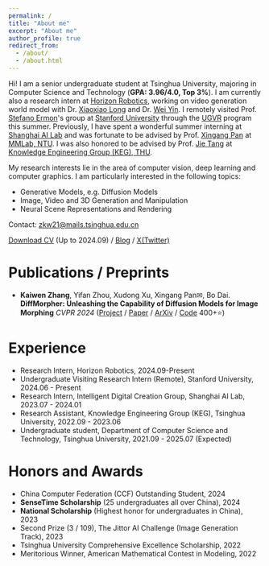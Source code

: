 ```yaml
---
permalink: /
title: "About me"
excerpt: "About me"
author_profile: true
redirect_from: 
  - /about/
  - /about.html
---
```


Hi! I am a senior undergraduate student at Tsinghua University, majoring in Computer Science and Technology (**GPA: 3.96/4.0, Top 3%**).
I am currently also a research intern at [Horizon Robotics](https://en.horizon.cc/), working on video generation world model with Dr. [Xiaoxiao Long](https://www.xxlong.site/) and Dr. [Wei Yin](https://yvanyin.net/). 
I remotely visited Prof. [Stefano Ermon](https://cs.stanford.edu/~ermon/)'s group at [Stanford University](https://www.stanford.edu/) through the [UGVR](https://engineering.stanford.edu/students-academics/programs/global-engineering-programs/chinese-ugvr) program this summer.
Previously, I have spent a wonderful summer interning at [Shanghai AI Lab](https://www.shlab.org.cn/) and was fortunate to be advised by Prof. [Xingang Pan](https://xingangpan.github.io/) at [MMLab, NTU](https://www.mmlab-ntu.com/index.html).
I was also honored to be advised by Prof. [Jie Tang](http://keg.cs.tsinghua.edu.cn/jietang/) at [Knowledge Engineering Group (KEG), THU](http://keg.cs.tsinghua.edu.cn/).

My research interests lie in the area of computer vision, deep learning and computer graphics. I am particularly interested in the following topics:
* Generative Models, e.g. Diffusion Models
* Image, Video and 3D Generation and Manipulation
* Neural Scene Representations and Rendering
<!-- * AI-Human Collaborative Content Creation -->

Contact: zkw21@mails.tsinghua.edu.cn

[Download CV](https://kevin-thu.github.io/homepage/files/CV.pdf) (Up to 2024.09) / [Blog](https://kevin-thu.github.io/) / [X(Twitter)](https://twitter.com/sze68zkw)


Publications / Preprints
======
* **Kaiwen Zhang**, Yifan Zhou, Xudong Xu, Xingang Pan✉, Bo Dai. **DiffMorpher: Unleashing the Capability of Diffusion Models for Image Morphing** *CVPR 2024* ([Project](https://kevin-thu.github.io/DiffMorpher_page/) / [Paper](https://arxiv.org/pdf/2312.07409.pdf) / [ArXiv](https://arxiv.org/pdf/2312.07409.pdf) / [Code](https://github.com/Kevin-thu/DiffMorpher) 400+⭐)

Experience
======
* Research Intern, Horizon Robotics, 2024.09-Present
* Undergraduate Visiting Research Intern (Remote), Stanford University, 2024.06 - Present
* Research Intern, Intelligent Digital Creation Group, Shanghai AI Lab, 2023.07 - 2024.01
* Research Assistant, Knowledge Engineering Group (KEG), Tsinghua University, 2022.09 - 2023.06
* Undergraduate student, Department of Computer Science and Technology, Tsinghua University, 2021.09 - 2025.07 (Expected)

Honors and Awards
======
* China Computer Federation (CCF) Outstanding Student, 2024
* **SenseTime Scholarship** (25 undergraduates all over China), 2024
* **National Scholarship** (Highest honor for undergraduates in China), 2023
* Second Prize (3 / 109), The Jittor AI Challenge (Image Generation Track), 2023
* Tsinghua University Comprehensive Excellence Scholarship, 2022
* Meritorious Winner, American Mathematical Contest in Modeling, 2022

<!-- This is the front page of a website that is powered by the [academicpages template](https://github.com/academicpages/academicpages.github.io) and hosted on GitHub pages. [GitHub pages](https://pages.github.com) is a free service in which websites are built and hosted from code and data stored in a GitHub repository, automatically updating when a new commit is made to the respository. This template was forked from the [Minimal Mistakes Jekyll Theme](https://mmistakes.github.io/minimal-mistakes/) created by Michael Rose, and then extended to support the kinds of content that academics have: publications, talks, teaching, a portfolio, blog posts, and a dynamically-generated CV. You can fork [this repository](https://github.com/academicpages/academicpages.github.io) right now, modify the configuration and markdown files, add your own PDFs and other content, and have your own site for free, with no ads! An older version of this template powers my own personal website at [stuartgeiger.com](http://stuartgeiger.com), which uses [this Github repository](https://github.com/staeiou/staeiou.github.io).

A data-driven personal website
======
Like many other Jekyll-based GitHub Pages templates, academicpages makes you separate the website's content from its form. The content & metadata of your website are in structured markdown files, while various other files constitute the theme, specifying how to transform that content & metadata into HTML pages. You keep these various markdown (.md), YAML (.yml), HTML, and CSS files in a public GitHub repository. Each time you commit and push an update to the repository, the [GitHub pages](https://pages.github.com/) service creates static HTML pages based on these files, which are hosted on GitHub's servers free of charge.

Many of the features of dynamic content management systems (like Wordpress) can be achieved in this fashion, using a fraction of the computational resources and with far less vulnerability to hacking and DDoSing. You can also modify the theme to your heart's content without touching the content of your site. If you get to a point where you've broken something in Jekyll/HTML/CSS beyond repair, your markdown files describing your talks, publications, etc. are safe. You can rollback the changes or even delete the repository and start over -- just be sure to save the markdown files! Finally, you can also write scripts that process the structured data on the site, such as [this one](https://github.com/academicpages/academicpages.github.io/blob/master/talkmap.ipynb) that analyzes metadata in pages about talks to display [a map of every location you've given a talk](https://academicpages.github.io/talkmap.html).

Getting started
======
1. Register a GitHub account if you don't have one and confirm your e-mail (required!)
2. Fork [this repository](https://github.com/academicpages/academicpages.github.io) by clicking the "fork" button in the top right. 
3. Go to the repository's settings (rightmost item in the tabs that start with "Code", should be below "Unwatch"). Rename the repository "[your GitHub username].github.io", which will also be your website's URL.
4. Set site-wide configuration and create content & metadata (see below -- also see [this set of diffs](http://archive.is/3TPas) showing what files were changed to set up [an example site](https://getorg-testacct.github.io) for a user with the username "getorg-testacct")
5. Upload any files (like PDFs, .zip files, etc.) to the files/ directory. They will appear at https://[your GitHub username].github.io/files/example.pdf.  
6. Check status by going to the repository settings, in the "GitHub pages" section

Site-wide configuration
------
The main configuration file for the site is in the base directory in [_config.yml](https://github.com/academicpages/academicpages.github.io/blob/master/_config.yml), which defines the content in the sidebars and other site-wide features. You will need to replace the default variables with ones about yourself and your site's github repository. The configuration file for the top menu is in [_data/navigation.yml](https://github.com/academicpages/academicpages.github.io/blob/master/_data/navigation.yml). For example, if you don't have a portfolio or blog posts, you can remove those items from that navigation.yml file to remove them from the header. 

Create content & metadata
------
For site content, there is one markdown file for each type of content, which are stored in directories like _publications, _talks, _posts, _teaching, or _pages. For example, each talk is a markdown file in the [_talks directory](https://github.com/academicpages/academicpages.github.io/tree/master/_talks). At the top of each markdown file is structured data in YAML about the talk, which the theme will parse to do lots of cool stuff. The same structured data about a talk is used to generate the list of talks on the [Talks page](https://academicpages.github.io/talks), each [individual page](https://academicpages.github.io/talks/2012-03-01-talk-1) for specific talks, the talks section for the [CV page](https://academicpages.github.io/cv), and the [map of places you've given a talk](https://academicpages.github.io/talkmap.html) (if you run this [python file](https://github.com/academicpages/academicpages.github.io/blob/master/talkmap.py) or [Jupyter notebook](https://github.com/academicpages/academicpages.github.io/blob/master/talkmap.ipynb), which creates the HTML for the map based on the contents of the _talks directory).

**Markdown generator**

I have also created [a set of Jupyter notebooks](https://github.com/academicpages/academicpages.github.io/tree/master/markdown_generator
) that converts a CSV containing structured data about talks or presentations into individual markdown files that will be properly formatted for the academicpages template. The sample CSVs in that directory are the ones I used to create my own personal website at stuartgeiger.com. My usual workflow is that I keep a spreadsheet of my publications and talks, then run the code in these notebooks to generate the markdown files, then commit and push them to the GitHub repository.

How to edit your site's GitHub repository
------
Many people use a git client to create files on their local computer and then push them to GitHub's servers. If you are not familiar with git, you can directly edit these configuration and markdown files directly in the github.com interface. Navigate to a file (like [this one](https://github.com/academicpages/academicpages.github.io/blob/master/_talks/2012-03-01-talk-1.md) and click the pencil icon in the top right of the content preview (to the right of the "Raw | Blame | History" buttons). You can delete a file by clicking the trashcan icon to the right of the pencil icon. You can also create new files or upload files by navigating to a directory and clicking the "Create new file" or "Upload files" buttons. 

Example: editing a markdown file for a talk
![Editing a markdown file for a talk](/images/editing-talk.png)

For more info
------
More info about configuring academicpages can be found in [the guide](https://academicpages.github.io/markdown/). The [guides for the Minimal Mistakes theme](https://mmistakes.github.io/minimal-mistakes/docs/configuration/) (which this theme was forked from) might also be helpful. -->
